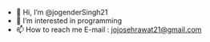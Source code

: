 - 👋 Hi, I’m @jogenderSingh21
- 👀 I’m interested in programming
- 📫 How to reach me E-mail : jojosehrawat21@gmail.com

<!---
rednegoj12/rednegoj12 is a ✨ special ✨ repository because its `README.md` (this file) appears on your GitHub profile.
You can click the Preview link to take a look at your changes.
--->
